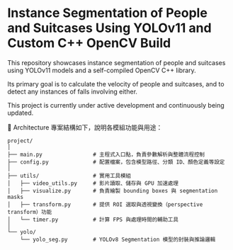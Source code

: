 # Instance Segmentation of People and Suitcases Using YOLOv11 and Custom C++ OpenCV Build


This repository showcases instance segmentation of people and suitcases using YOLOv11 models and a self-compiled OpenCV C++ library.

Its primary goal is to calculate the velocity of people and suitcases, and to detect any instances of falls involving either.

This project is currently under active development and continuously being updated.


🧱 Architecture
專案結構如下，說明各模組功能與用途：

```text
project/
│
├── main.py                # 主程式入口點，負責參數解析與整體流程控制
├── config.py              # 配置檔案，包含模型路徑、分類 ID、顏色定義等設定
│
├── utils/                 # 實用工具模組
│   ├── video_utils.py     # 影片讀取、儲存與 GPU 加速處理
│   ├── visualize.py       # 負責繪製 bounding boxes 與 segmentation masks
│   ├── transform.py       # 提供 ROI 選取與透視變換（perspective transform）功能
│   └── timer.py           # 計算 FPS 與處理時間的輔助工具
│
└── yolo/
    └── yolo_seg.py        # YOLOv8 Segmentation 模型的封裝與推論邏輯

```
